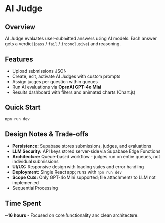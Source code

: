 # AI Judge

## Overview
AI Judge evaluates user-submitted answers using AI models. Each answer gets a verdict (`pass` / `fail` / `inconclusive`) and reasoning.

## Features
* Upload submissions JSON
* Create, edit, activate AI Judges with custom prompts
* Assign judges per question within queues
* Run AI evaluations via **OpenAI GPT-4o Mini**
* Results dashboard with filters and animated charts (Chart.js)


## Quick Start
```bash
npm run dev
```

## Design Notes & Trade-offs
* **Persistence:** Supabase stores submissions, judges, and evaluations
* **LLM Security:** API keys stored server-side via Supabase Edge Functions  
* **Architecture:** Queue-based workflow - judges run on entire queues, not individual submissions
* **UI/UX:** Responsive design with loading states and error handling
* **Deployment:** Single React app; runs with `npm run dev`
* **Scope Cuts:** Only GPT-4o Mini supported; file attachments to LLM not implemented
* Sequential Processing

## Time Spent
**~16 hours** - Focused on core functionality and clean architecture.